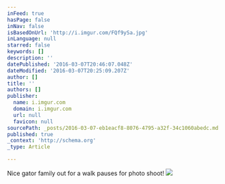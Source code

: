 ```yaml
---
inFeed: true
hasPage: false
inNav: false
isBasedOnUrl: 'http://i.imgur.com/FQf9ySa.jpg'
inLanguage: null
starred: false
keywords: []
description: ''
datePublished: '2016-03-07T20:46:07.048Z'
dateModified: '2016-03-07T20:25:09.207Z'
author: []
title: ''
authors: []
publisher:
  name: i.imgur.com
  domain: i.imgur.com
  url: null
  favicon: null
sourcePath: _posts/2016-03-07-eb1eacf8-8076-4795-a32f-34c1060abedc.md
published: true
_context: 'http://schema.org'
_type: Article

---
```

Nice gator family out for a walk pauses for photo shoot!
![](http://i.imgur.com/FQf9ySa.jpg)
